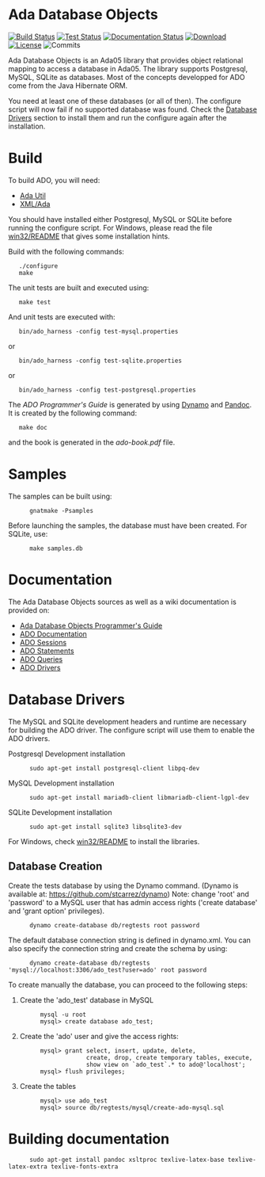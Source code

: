 # Ada Database Objects

[![Build Status](https://img.shields.io/jenkins/s/http/jenkins.vacs.fr/Ada-ADO.svg)](http://jenkins.vacs.fr/job/Ada-ADO/)
[![Test Status](https://img.shields.io/jenkins/t/http/jenkins.vacs.fr/Ada-ADO.svg)](http://jenkins.vacs.fr/job/Ada-ADO/)
[![Documentation Status](https://readthedocs.org/projects/ada-ado/badge/?version=latest)](http://ada-ado.readthedocs.io/en/latest/?badge=latest)
[![Download](https://img.shields.io/badge/download-1.2.0-brightgreen.svg)](http://download.vacs.fr/ada-ado/ada-ado-1.2.0.tar.gz)
[![License](http://img.shields.io/badge/license-APACHE2-blue.svg)](LICENSE)
![Commits](https://img.shields.io/github/commits-since/stcarrez/ada-ado/1.2.0.svg)

Ada Database Objects is an Ada05 library that provides
object relational mapping to access a database in Ada05.
The library supports Postgresql, MySQL, SQLite as databases.
Most of the concepts developped for ADO come from the Java Hibernate ORM.

You need at least one of these databases (or all of then).  The configure script will now
fail if no supported database was found.  Check the [Database Drivers](#database-drivers)
section to install them and run the configure again after the installation.

# Build

To build ADO, you will need:

* [Ada Util](https://github.com/stcarrez/ada-util)
* [XML/Ada](http://libre.adacore.com/libre/tools/xmlada/)

You should have installed either Postgresql, MySQL or SQLite before
running the configure script.  For Windows, please read
the file [win32/README](win32/README.md) that gives some installation hints.

Build with the following commands:
```
   ./configure
   make
```
The unit tests are built and executed using:
```
   make test
```
And unit tests are executed with:
```
   bin/ado_harness -config test-mysql.properties
```
or
```
   bin/ado_harness -config test-sqlite.properties
```
or
```
   bin/ado_harness -config test-postgresql.properties
```

The *ADO Programmer's Guide* is generated by using [Dynamo](https://github.com/stcarrez/dynamo)
and [Pandoc](https://pandoc.org).  It is created by the following command:
```
   make doc
```

and the book is generated in the *ado-book.pdf* file.

# Samples

The samples can be built using:
```
      gnatmake -Psamples
```   

Before launching the samples, the database must have been created.
For SQLite, use:
```
      make samples.db
```

# Documentation

The Ada Database Objects sources as well as a wiki documentation is provided on:

  * [Ada Database Objects Programmer's Guide](http://ada-ado.readthedocs.io/en/latest/)
  * [ADO Documentation](https://github.com/stcarrez/ada-ado/wiki)
  * [ADO Sessions](https://github.com/stcarrez/ada-ado/wiki/ADO_Sessions)
  * [ADO Statements](https://github.com/stcarrez/ada-ado/wiki/ADO_Statements)
  * [ADO Queries](https://github.com/stcarrez/ada-ado/wiki/ADO_Queries)
  * [ADO Drivers](https://github.com/stcarrez/ada-ado/wiki/ADO_Drivers)


# Database Drivers

The MySQL and SQLite development headers and runtime are necessary for building
the ADO driver.  The configure script will use them to enable the ADO drivers.

Postgresql Development installation
```
      sudo apt-get install postgresql-client libpq-dev
```

MySQL Development installation
```
      sudo apt-get install mariadb-client libmariadb-client-lgpl-dev
```

SQLite Development installation
```
      sudo apt-get install sqlite3 libsqlite3-dev
```
For Windows, check [win32/README](win32/README.md) to install the libraries.


## Database Creation

Create the tests database by using the Dynamo command.
(Dynamo is available at: https://github.com/stcarrez/dynamo)
Note: change 'root' and 'password' to a MySQL user that has admin access rights
('create database' and 'grant option' privileges).
```
      dynamo create-database db/regtests root password
```
The default database connection string is defined in dynamo.xml.
You can also specify the connection string and create the schema by using:
```
      dynamo create-database db/regtests 'mysql://localhost:3306/ado_test?user=ado' root password
```
To create manually the database, you can proceed to the following steps:

1. Create the 'ado_test' database in MySQL
```
         mysql -u root
         mysql> create database ado_test;
```
2. Create the 'ado' user and give the access rights:
```
         mysql> grant select, insert, update, delete,
                      create, drop, create temporary tables, execute,
                      show view on `ado_test`.* to ado@'localhost';
         mysql> flush privileges;
```
3. Create the tables
```
         mysql> use ado_test
         mysql> source db/regtests/mysql/create-ado-mysql.sql
```

# Building documentation

```
      sudo apt-get install pandoc xsltproc texlive-latex-base texlive-latex-extra texlive-fonts-extra
```
